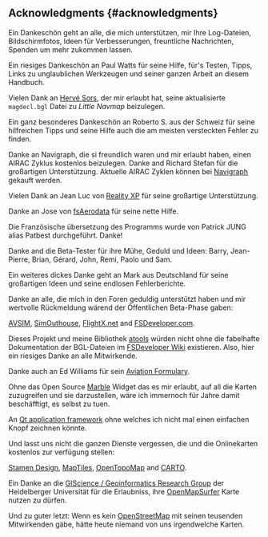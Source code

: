 ## Acknowledgments {#acknowledgments}

Ein Dankeschön geht an alle, die mich unterstützen, mir Ihre Log-Dateien, Bildschirmfotos, Ideen für Verbesserungen, freuntliche Nachrichten, Spenden um mehr zukommen lassen.

Ein riesiges Dankeschön an Paul Watts für seine Hilfe, für's Testen, Tipps, Links zu unglaublichen Werkzeugen und seiner ganzen Arbeit an diesem Handbuch.

Vielen Dank an [Hervé Sors](http://www.aero.sors.fr), der mir erlaubt hat, seine aktualisierte `magdecl.bgl` Datei zu _Little Navmap_ beizulegen.

Ein ganz besonderes Dankeschön an Roberto S. aus der Schweiz für seine hilfreichen Tipps und seine Hilfe auch die am meisten versteckten Fehler zu finden.

Danke an Navigraph, die si freundlich waren und mir erlaubt haben, einen AIRAC Zyklus kostenlos beizulegen. Danke and Richard Stefan für die großartigen Unterstützung.
Aktuelle AIRAC Zyklen können bei [Navigraph](http://www.navigraph.com) gekauft werden.

Vielen Dank an Jean Luc von [Reality XP](http://www.reality-xp.com) für seine großartige Unterstützung.

Danke an Jose von [fsAerodata](https://www.fsaerodata.com/) für seine nette Hilfe.

Die Französische übersetzung des Programms wurde von Patrick JUNG alias Patbest durchgeführt. Danke!

Danke and die Beta-Tester für ihre Mühe, Geduld und Ideen: Barry, Jean-Pierre, Brian, Gérard, John, Remi, Paolo und Sam.

Ein weiteres dickes Danke geht an Mark aus Deutschland für seine großartigen Ideen und seine endlosen Fehlerberichte.

Danke an alle, die mich in den Foren geduldig unterstützt haben und mir wertvolle Rückmeldung wärend der Öffentlichen Beta-Phase gaben:

[AVSIM](http://www.avsim.com), [SimOuthouse](http://www.sim-outhouse.com), [FlightX.net](http://flightx.net) and [FSDeveloper.com](http://www.fsdeveloper.com).

Dieses Projekt und meine Bibliothek [atools](https://github.com/albar965/atools) würden nicht ohne die fabelhafte Dokumentation der BGL-Dateien im [FSDeveloper Wiki](http://www.fsdeveloper.com/wiki) existieren. Also, hier ein riesiges Danke an alle Mitwirkende.

Danke auch an Ed Williams für sein [Aviation Formulary](http://williams.best.vwh.net/avform.htm).

Ohne das Open Source [Marble](https://marble.kde.org) Widget das es mir erlaubt, auf all die Karten zuzugreifen und sie darzustellen, wäre ich immernoch für Jahre damit beschäfftigt, es selbst zu tuen.

An [Qt application framework](https://www.qt.io) ohne welches ich nicht mal einen einfachen Knopf zeichnen könnte.

Und lasst uns nicht die ganzen Dienste vergessen, die und die Onlinekarten kostenlos zur verfügung stellen:

[Stamen Design](http://maps.stamen.com), [MapTiles](http://maptiles.xyz), [OpenTopoMap](http://www.opentopomap.org) and [CARTO](https://carto.com/).

Ein Danke an die [GIScience / Geoinformatics Research Group](http://www.geog.uni-heidelberg.de/gis/index_en.html) der Heidelberger Universität für die Erlaubniss, ihre [OpenMapSurfer](http://korona.geog.uni-heidelberg.de) Karte nutzen zu dürfen.

Und zu guter letzt: Wenn es kein [OpenStreetMap](http://www.openstreetmap.org) mit seinen teusenden Mitwirkenden gäbe, hätte heute niemand von uns irgendwelche Karten.
